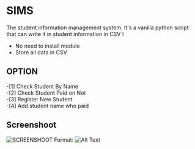 # SIMS
The student information management system. It's a vanilla python script that can write it in student information in CSV !
- No need to install module <br>
- Store all data in CSV <br>
##  OPTION
-[1] Check Student By Name <br>
-[2] Check Student Paid on Not <br>
-[3] Register New Student <br>
-[4] Add student name who paid <br>

## Screenshoot 
![SCREENSHOOT](ss.png)
Format: ![Alt Text](url)
